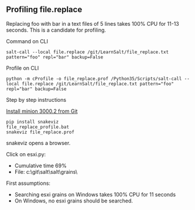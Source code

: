 ## Profiling   file.replace 

Replacing foo with bar in a text files of 5 lines takes 100% CPU for 11-13 seconds.
This is a candidate for profiling.

Command on CLI

    salt-call --local file.replace /git/LearnSalt/file_replace.txt pattern="foo" repl="bar" backup=False

Profile on CLI

    python -m cProfile -o file_replace.prof /Python35/Scripts/salt-call --local file.replace /git/LearnSalt/file_replace.txt pattern="foo" repl="bar" backup=False 

Step by step instructions

[Install minion 3000.2 from Git](https://github.com/markuskramerIgitt/LearnSalt)

    pip install snakeviz
    file_replace_profile.bat
    snakeviz file_replace.prof

snakeviz opens a browser.

Click on esxi.py:
- Cumulative time 69%
- File: c:\git\salt\salt\grains\

First assumptions:
- Searching esxi grains on Windows takes 100% CPU for 11 seconds
- On Windows, no esxi grains should be searched.

